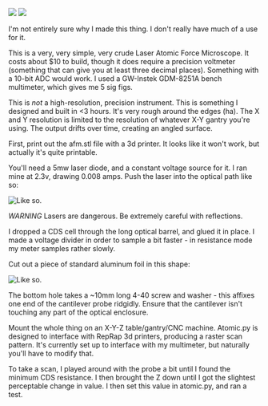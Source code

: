 ![](https://raw.githubusercontent.com/BasedOnTechnology/simple-LAFM/figure-5.png)
![](https://raw.githubusercontent.com/BasedOnTechnology/simple-LAFM/scratch.jpg)

I'm not entirely sure why I made this thing. I don't really have much of a use for it.

This is a very, very simple, very crude Laser Atomic Force Microscope. It costs about $10 to build, though it does require a precision voltmeter (something that can give you at least three decimal places). Something with a 10-bit ADC would work. I used a GW-Instek GDM-8251A bench multimeter, which gives me 5 sig figs.

This is *not* a high-resolution, precision instrument. This is something I designed and built in <3 hours. It's very rough around the edges (ha). The X and Y resolution is limited to the resolution of whatever X-Y gantry you're using. The output drifts over time, creating an angled surface. 

First, print out the afm.stl file with a 3d printer. It looks like it won't work, but actually it's quite printable.

You'll need a 5mw laser diode, and a constant voltage source for it. I ran mine at 2.3v, drawing 0.008 amps. Push the laser into the optical path like so:

![Like so.](https://raw.githubusercontent.com/BasedOnTechnology/simple-LAFM/laser.jpg)

*WARNING* Lasers are dangerous. Be extremely careful with reflections. 

I dropped a CDS cell through the long optical barrel, and glued it in place. I made a voltage divider in order to sample a bit faster - in resistance mode my meter samples rather slowly.

Cut out a piece of standard aluminum foil in this shape:

![Like so.](https://raw.githubusercontent.com/BasedOnTechnology/simple-LAFM/probe.png)

The bottom hole takes a ~10mm long 4-40 screw and washer - this affixes one end of the cantilever probe ridgidly. Ensure that the cantilever isn't touching any part of the optical enclosure.

Mount the whole thing on an X-Y-Z table/gantry/CNC machine. Atomic.py is designed to interface with RepRap 3d printers, producing a raster scan pattern. It's currently set up to interface with my multimeter, but naturally you'll have to modify that.

To take a scan, I played around with the probe a bit until I found the minimum CDS resistance. I then brought the Z down until I got the slightest perceptable change in value. I then set this value in atomic.py, and ran a test.



